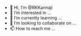 - 👋 Hi, I’m @RKKannaji
- 👀 I’m interested in ...
- 🌱 I’m currently learning ...
- 💞️ I’m looking to collaborate on ...
- 📫 How to reach me ...

<!---
RKKannaji/RKKannaji is a ✨ special ✨ repository because its `README.md` (this file) appears on your GitHub profile.
You can click the Preview link to take a look at your changes.
--->
